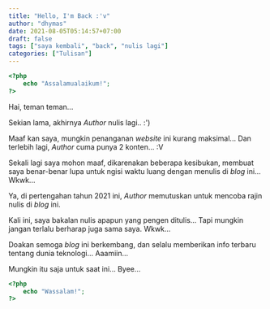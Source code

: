 ```yaml
---
title: "Hello, I'm Back :'v"
author: "dhymas"
date: 2021-08-05T05:14:57+07:00
draft: false
tags: ["saya kembali", "back", "nulis lagi"]
categories: ["Tulisan"]
---
```

```php
<?php
    echo "Assalamualaikum!";
?>
```
Hai, teman teman...

Sekian lama, akhirnya _Author_ nulis lagi.. :')

Maaf kan saya, mungkin penanganan _website_ ini kurang maksimal... Dan terlebih lagi, _Author_ cuma punya 2 konten... :V

Sekali lagi saya mohon maaf, dikarenakan beberapa kesibukan, membuat saya benar-benar lupa untuk ngisi waktu luang dengan menulis di _blog_ ini... Wkwk...

Ya, di pertengahan tahun 2021 ini, _Author_ memutuskan untuk mencoba rajin nulis di _blog_ ini. 

Kali ini, saya bakalan nulis apapun yang pengen ditulis... Tapi mungkin jangan terlalu berharap juga sama saya. Wkwk...

Doakan semoga _blog_ ini berkembang, dan selalu memberikan info terbaru tentang dunia teknologi... Aaamiin...

Mungkin itu saja untuk saat ini... Byee...

```php
<?php
    echo "Wassalam!";
?>
```